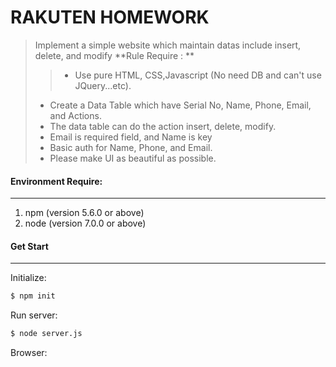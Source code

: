 # RAKUTEN HOMEWORK
> Implement a simple website which maintain datas include insert, delete, and modify
> **Rule Require : **    
>> - Use pure HTML, CSS,Javascript (No need DB and can't use JQuery...etc).
> - Create a Data Table which have Serial No, Name, Phone, Email, and Actions.
> - The data table can do the action insert, delete, modify.
> - Email is required field, and Name is key
> - Basic auth for Name, Phone, and Email.
> - Please make UI as beautiful as possible.

#### Environment Require:
----
1. npm (version 5.6.0 or above)
2. node (version 7.0.0 or above)

#### Get Start
----
Initialize: 
```sh
$ npm init
```
Run server: 
```sh
$ node server.js
```
Browser: 

